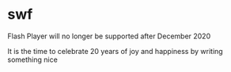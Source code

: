 # swf
Flash Player will no longer be supported after December 2020

It is the time to celebrate 20 years of joy and happiness by writing something nice
